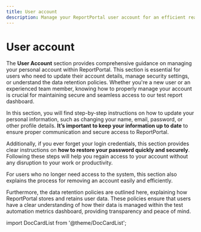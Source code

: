 ```yaml
---
title: User account
description: Manage your ReportPortal user account for an efficient real time dashboard open source.
---
```


# User account

The **User Account** section provides comprehensive guidance on managing your personal account within ReportPortal. This section is essential for users who need to update their account details, manage security settings, or understand the data retention policies. Whether you're a new user or an experienced team member, knowing how to properly manage your account is crucial for maintaining secure and seamless access to our test report dashboard.

In this section, you will find step-by-step instructions on how to update your personal information, such as changing your name, email, password, or other profile details. **It’s important to keep your information up to date** to ensure proper communication and secure access to ReportPortal.

Additionally, if you ever forget your login credentials, this section provides clear instructions on **how to restore your password quickly and securely**. Following these steps will help you regain access to your account without any disruption to your work or productivity.

For users who no longer need access to the system, this section also explains the process for removing an account easily and efficiently.

Furthermore, the data retention policies are outlined here, explaining how ReportPortal stores and retains user data. These policies ensure that users have a clear understanding of how their data is managed within the test automation metrics dashboard, providing transparency and peace of mind.

import DocCardList from '@theme/DocCardList';

<DocCardList />
